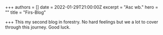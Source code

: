 +++
authors = []
date = 2022-01-29T21:00:00Z
excerpt = "Asc wb."
hero = ""
title = "Firs-Blog"

+++
This my second blog in forestry. No hard feelings but we a lot to cover through this journey. Good luck.